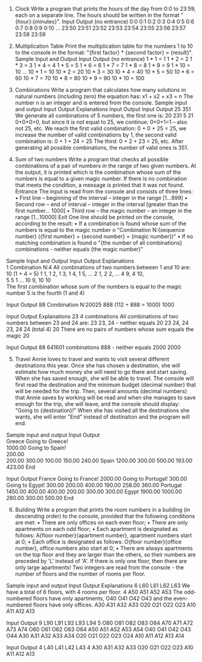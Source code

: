 01. Clock
Write a program that prints the hours of the day from 0:0 to 23:59, each on a separate line.
The hours should be written in the format "{hour}:{minutes}".
Input	        Output
(no entrance)	0:0
              0:1
              0:2
              0:3
              0:4
              0:5
              0:6
              0:7
              0:8
              0:9
              0:10
              ...
              23:50
              23:51
              23:52
              23:53
              23:54
              23:55
              23:56
              23:57
              23:58
              23:59
    
02. Multiplication Table
Print the multiplication table for the numbers 1 to 10 to the console in the format:
"{first factor} * {second factor} = {result}".
Sample Input and Output
Input Output
(no entrance)	1 * 1 = 1
              1 * 2 = 2
              1 * 3 = 3
              1 * 4 = 4
              1 * 5 = 5
              1 * 6 = 6
              1 * 7 = 7
              1 * 8 = 8
              1 * 9 = 9
              1 * 10 = 10
              ...
              10 * 1 = 10
              10 * 2 = 20
              10 * 3 = 30
              10 * 4 = 40
              10 * 5 = 50
              10 * 6 = 60
              10 * 7 = 70
              10 * 8 = 80
              10 * 9 = 90
              10 * 10 = 100

03. Combinations
Write a program that calculates how many solutions in natural numbers (including zero) the equation has:
x1 + x2 + x3 = n
The number n is an integer and is entered from the console.
Sample input and output
Input Output Explanations                                                 Input Output Input Output
25    351    We generate all combinations of 5 numbers, the first one is: 20    231    5     21
             0+0+0=0, but since it is not equal to 25, we continue:
             0+0+1=1 – also not 25, etc.
            We reach the first valid combination:
            0 + 0 + 25 = 25, we increase the number of valid
            combinations by 1,
            the second valid combination is:
            0 + 1 + 24 = 25
            The third:
            0 + 2 + 23 = 25, etc.
            After generating all possible combinations,
            the number of valid ones is 351.
    
04. Sum of two numbers
Write a program that checks all possible combinations of a pair of numbers in the range of two given numbers. At the output,
it is printed which is the combination whose sum of the numbers is equal to a given magic number.
If there is no combination that meets the condition, a message is printed that it was not found.
Entrance
The input is read from the console and consists of three lines:
• First line – beginning of the interval – integer in the range [1...999]
• Second row – end of interval – integer in the interval [greater than the first number... 1000]
• Third row – the magic number – an integer in the range [1...10000]
Exit
One line should be printed on the console, according to the result:
• If a combination is found whose sum of the numbers is equal to the magic number
o "Combination N:{sequence number} ({first number} + {second number} = {magic number})"
• If no matching combination is found
o "{the number of all combinations} combinations - neither equals {the magic number}"

Sample Input and Output
Input  Output           Explanations                                             
1      Combination N:4  All combinations of two numbers between 1 and 10 are:    
10     (1 + 4 = 5)      1 1, 1 2, 1 3, 1 4, 1 5, ... 2 1, 2 2, ... 4 9, 4 10,    
5                       5 1 ... 10 9, 10 10                                      
                        The first combination whose sum of the numbers is equal
                        to the magic number 5 is the fourth (1 and 4)

Input  Output
88     Combination N:20025 
888    (112 + 888 = 1000)
1000

Input	Output                Explanations
23    4 combinations        All combinations of two numbers between 23 and 24 are: 23 23,
24    - neither equals 20   23 24, 24 23, 24 24 (total 4)
20	                        There are no pairs of numbers whose sum equals the magic 20

Input Output
88    641601 combinations 
888   - neither equals 2000
2000	

05. Travel
Annie loves to travel and wants to visit several different destinations this year.
Once she has chosen a destination, she will estimate how much money she will need to go there and start saving.
When she has saved enough, she will be able to travel.
The console will first read the destination and the minimum budget (decimal number) that will be needed for the trip.
Then, several amounts (decimal numbers) that Annie saves by working will be read and when she manages to save enough for the trip,
she will leave, and the console should display: "Going to {destination}!"
When she has visited all the destinations she wants, she will enter "End" instead of destination and the program will end.

Sample input and output
Input      Output                    
Greece    Going to Greece!                        
1000.00   Going to Spain!                         
200.00                                          
200.00
300.00
100.00
150.00
240.00
Spain
1200.00
300.00
500.00
193.00
423.00
End

Input         Output 
France        Going to France!
2000.00       Going to Portugal!
300.00        Going to Egypt!
300.00
200.00
400.00
190.00
258.00
360.00
Portugal
1450.00
400.00
400.00
200.00
300.00
300.00
Egypt
1900.00
1000.00
280.00
300.00
500.00
End

06. Building
Write a program that prints the room numbers in a building (in descending order) to the console, provided that the following conditions are met:
• There are only offices on each even floor;
• There are only apartments on each odd floor;
• Each apartment is designated as follows: A{floor number}{apartment number}, apartment numbers start at 0;
• Each office is designated as follows: O{floor number}{office number}, office numbers also start at 0;
• There are always apartments on the top floor and they are larger than the others, so their numbers are preceded by 'L' instead of 'A'.
 If there is only one floor, then there are only large apartments!
Two integers are read from the console - the number of floors and the number of rooms per floor.

Sample input and output
Input	Output            Explanations
6     L60 L61 L62 L63   We have a total of 6 floors, with 4 rooms per floor. 
4	    A50 A51 A52 A53   The odd-numbered floors have only apartments, 
      O40 O41 O42 O43   and the even-numbered floors have only offices.
      A30 A31 A32 A33
      O20 O21 O22 O23
      A10 A11 A12 A13

Input	Output
9     L90 L91 L92 L93 L94
5	    O80 O81 O82 O83 O84
      A70 A71 A72 A73 A74
      O60 O61 O62 O63 O64
      A50 A51 A52 A53 A54
      O40 O41 O42 O43 O44
      A30 A31 A32 A33 A34
      O20 O21 O22 O23 O24
      A10 A11 A12 A13 A14

Input	Output
4     L40 L41 L42 L43
4	    A30 A31 A32 A33
      O20 O21 O22 O23
      A10 A11 A12 A13


